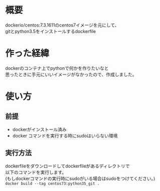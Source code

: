 # 概要
dockerio/centos:7.3.1611のcentos7イメージを元にして、  
gitとpython3.5をインストールするdockerfile

# 作った経緯
dockerのコンテナ上でpythonで何かを作りたいなと  
思ったときに手元にいいイメージがなかったので、作成しました。  

# 使い方
## 前提
- dockerがインストール済み
- docker コマンドを実行する時にsudoはいらない環境

## 実行方法
dockerfileをダウンロードしてdockerfileがあるディレクトリで  
以下のコマンドを実行します。  
(もしdockerコマンドの実行時にsudoがいる場合はsudoをつけてください。)  
`docker build --tag centos73:python35_git .`
